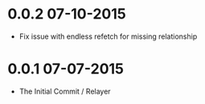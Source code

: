 0.0.2 07-10-2015
================
* Fix issue with endless refetch for missing relationship

0.0.1 07-07-2015
================
* The Initial Commit / Relayer

